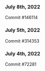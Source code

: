 ### July 8th, 2022

Commit #146114

### July 5th, 2022

Commit #314353


### July 4th, 2022

Commit #72281

